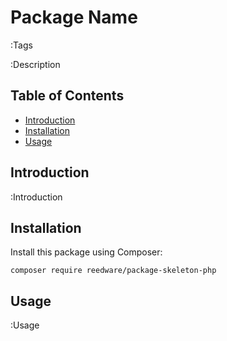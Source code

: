 # Package Name

:Tags

:Description

## Table of Contents

- [Introduction](#introduction)
- [Installation](#installation)
- [Usage](#usage)

## Introduction
<a name="introduction"></a>

:Introduction

## Installation
<a name="installation"></a>

Install this package using Composer:

```
composer require reedware/package-skeleton-php
```

## Usage
<a name="usage"></a>

:Usage
